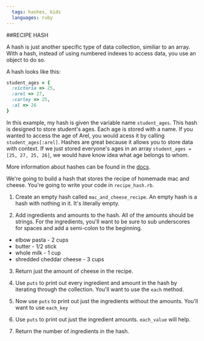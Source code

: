 ```yaml
---
  tags: hashes, kids
  languages: ruby
---
```



##RECIPE HASH

A hash is just another specific type of data collection, similiar to an array. With a hash, instead of using numbered indexes to access data, you use an object to do so.

A hash looks like this:
```RUBY
student_ages = {
  :victoria => 25,
  :arel => 27,
  :carley => 25, 
  :al => 26
}
```
In this example, my hash is given the variable name `student_ages`. This hash is designed to store student's ages. Each age is stored with a name. If you wanted to access the age of Arel, you would acess it by calling `student_ages[:arel]`. Hashes are great because it allows you to store data with context. If we just stored everyone's ages in an array `student_ages = [25, 27, 25, 26]`, we would have know idea what age belongs to whom.

More information about hashes can be found in the [docs](http://www.ruby-doc.org/core-2.1.1/Hash.html).

We're going to build a hash that stores the recipe of homemade mac and cheese.
You're going to write your code in `recipe_hash.rb`.
1. Create an empty hash called `mac_and_cheese_recipe`. An empty hash is a hash with nothing in it. It's literally empty. 

2. Add ingredients and amounts to the hash. All of the amounts should be strings. For the ingredients, you'll want to be sure to sub underscores for spaces and add a semi-colon to the beginning.
  - elbow pasta - 2 cups
  - butter - 1/2 stick
  - whole milk - 1 cup
  - shredded cheddar cheese - 3 cups

3. Return just the amount of cheese in the recipe.

4. Use `puts` to print out every ingredient and amount in the hash by iterating through the collection. You'll want to use the `each` method.

5. Now use `puts` to print out just the ingredients without the amounts. You'll want to use `each_key`

6. Use `puts` to print out just the ingredient amounts. `each_value` will help.

7. Return the number of ingredients in the hash.

